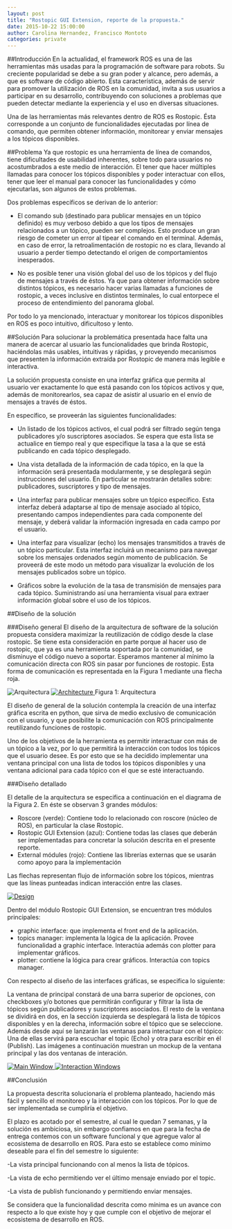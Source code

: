 ```yaml
---
layout: post
title: "Rostopic GUI Extension, reporte de la propuesta."
date: 2015-10-22 15:00:00
author: Carolina Hernandez, Francisco Montoto
categories: private
---
```


##Introducción
En la actualidad, el framework ROS es una de las herramientas más usadas para la programación de software para robots. Su creciente popularidad se debe a su gran poder y alcance, pero además, a que es software de código abierto. Esta característica, además de servir para promover la utilización de ROS en la comunidad, invita a sus usuarios a participar en su desarrollo, contribuyendo con soluciones a problemas que pueden detectar mediante la experiencia y el uso en diversas situaciones.

Una de las herramientas más relevantes dentro de ROS es Rostopic. Ésta corresponde a un conjunto de funcionalidades ejecutadas por línea de comando, que permiten obtener información, monitorear y enviar mensajes a los tópicos disponibles.

##Problema
Ya que rostopic es una herramienta de línea de comandos, tiene dificultades de usabilidad inherentes, sobre todo para usuarios no acostumbrados a este medio de interacción. El tener que hacer múltiples llamadas para conocer los tópicos disponibles y poder interactuar con ellos, tener que leer el manual para conocer las funcionalidades y cómo ejecutarlas, son algunos de estos problemas.

Dos problemas específicos se derivan de lo anterior:

- El comando sub (destinado para publicar mensajes en un tópico definido) es muy verboso debido a que los tipos de mensajes relacionados a un tópico, pueden ser complejos. Esto produce un gran riesgo de cometer un error al tipear el comando en el terminal. Además, en caso de error, la retroalimentación de rostopic no es clara, llevando al usuario a perder tiempo detectando el origen de comportamientos inesperados.

- No es posible tener una visión global del uso de los tópicos y del flujo de mensajes a través de éstos. Ya que para obtener información sobre distintos tópicos, es necesario hacer varias llamadas a funciones de rostopic, a veces inclusive en distintos terminales, lo cual entorpece el proceso de entendimiento del panorama global.

Por todo lo ya mencionado, interactuar y monitorear los tópicos disponibles en ROS es poco intuitivo, dificultoso y lento.

##Solución
Para solucionar la problemática presentada hace falta una manera de acercar al usuario las funcionalidades que brinda Rostopic, haciéndolas más usables, intuitivas y rápidas, y proveyendo mecanismos que presenten la información extraída por Rostopic de manera más legible e interactiva.

La solución propuesta consiste en una interfaz gráfica que permita al usuario ver exactamente lo que está pasando con los tópicos activos y que, además de monitorearlos, sea capaz de asistir al usuario en el envío de mensajes a través de éstos.

En específico, se proveerán las siguientes funcionalidades:

- Un listado de los tópicos activos, el cual podrá ser filtrado según tenga publicadores y/o suscriptores asociados. Se espera que esta lista se actualice en tiempo real y que especifique la tasa a la que se está publicando en cada tópico desplegado.

- Una vista detallada de la información de cada tópico, en la que la información será presentada modularmente, y se desplegará según instrucciones del usuario. En particular se mostrarán detalles sobre: publicadores, suscriptores y tipo de mensajes.

- Una interfaz para publicar mensajes sobre un tópico específico. Esta interfaz deberá adaptarse al tipo de mensaje asociado al tópico, presentando campos independientes para cada componente del mensaje, y deberá validar la información ingresada en cada campo por el usuario.

- Una interfaz para visualizar (echo) los mensajes transmitidos a través de un tópico particular. Esta interfaz incluirá un mecanismo para navegar sobre los mensajes ordenados según momento de publicación. Se proveerá de este modo un método para visualizar la evolución de los mensajes publicados sobre un tópico.

- Gráficos sobre la evolución de la tasa de transmisión de mensajes para cada tópico. Suministrando así una herramienta visual para extraer información global sobre el uso de los tópicos.

##Diseño de la solución

###Diseño general
El diseño de la arquitectura de software de la solución propuesta considera maximizar la reutilización de código desde la clase rostopic. Se tiene esta consideración en parte porque al hacer uso de rostopic, que ya es una herramienta soportada por la comunidad, se disminuye el código nuevo a soportar. Esperamos mantener al mínimo la comunicación directa con ROS sin pasar por funciones de rostopic. Esta forma de comunicación es representada en la Figura 1 mediante una flecha roja.

![Arquitectura]({{site.baseurl}}/assets/reporte/architecture.png)
<a href="{{site.baseurl}}/assets/reporte/architecture.png" data-lightbox="architecture-large" data-title="Architecture">
	<img src="{{site.baseurl}}/assets/reporte/architecture.png" title="Architecture">
</a>
Figura 1: Arquitectura

El diseño de general de la solución contempla la creación de una interfaz gráfica escrita en python, que sirva de medio exclusivo de comunicación con el usuario, y que posibilite la comunicación con ROS principalmente reutilizando funciones de rostopic.

Uno de los objetivos de la herramienta es permitir interactuar con más de un tópico a la vez, por lo que permitirá la interacción con todos los tópicos que el usuario desee. Es por esto que se ha decidido implementar una ventana principal con una lista de todos los tópicos disponibles y una ventana adicional para cada tópico con el que se esté interactuando.

###Diseño detallado

El detalle de la arquitectura se especifica a continuación en el diagrama de la Figura 2. En éste se observan 3 grandes módulos:
- Roscore (verde): Contiene todo lo relacionado con roscore (núcleo de ROS), en particular la clase Rostopic.
- Rostopic GUI Extension (azul): Contiene todas las clases que deberán ser implementadas para concretar la solución descrita en el presente reporte.
- External módules (rojo): Contiene las librerías externas que se usarán como apoyo para la implementación

Las flechas representan flujo de información sobre los tópicos, mientras que las líneas punteadas indican interacción entre las clases.

<a href="{{site.baseurl}}/assets/reporte/design_large.png" data-lightbox="design-large" data-title="Design">
	<img src="{{site.baseurl}}/assets/reporte/design.png" title="Design" style="width:auto !important;height:auto !important;">
</a>

Dentro del módulo Rostopic GUI Extension, se encuentran tres módulos principales:
- graphic interface: que implementa el front end de la aplicación.
- topics manager: implementa la lógica de la aplicación. Provee funcionalidad a graphic interface. Interactúa además con plotter para implementar gráficos.
- plotter: contiene la lógica para crear gráficos. Interactúa con topics manager.

Con respecto al diseño de las interfaces gráficas, se especifica lo siguiente:

La ventana de principal constará de una barra superior de opciones, con checkboxes y/o botones que permitirán configurar y filtrar la lista de tópicos según publicadores y suscriptores asociados. El resto de la ventana se dividirá en dos, en la sección izquierda se desplegará la lista de tópicos disponibles y en la derecha, información sobre el tópico que se seleccione. Además desde aquí se lanzarán las ventanas para interactuar con el tópico: Una de ellas servirá para escuchar el topic (Echo) y otra para escribir en él (Publish). Las imágenes a continuación muestran un mockup de la ventana principal y las dos ventanas de interación.


<a href="{{site.baseurl}}/assets/reporte/main_window_large.png" data-lightbox="main-window-large" data-title="Main Window">
	<img src="{{site.baseurl}}/assets/reporte/main_window.png" title="Main Window" style="width:auto !important;height:auto !important;">
</a>

<a href="{{site.baseurl}}/assets/reporte/interaction_windows.png" data-lightbox="interaction-large" data-title="Interaction Windows">
	<img src="{{site.baseurl}}/assets/reporte/interaction_windows.png" title="Interaction Windows" style="width:auto !important;height:auto !important;" >
</a>

##Conclusión

La propuesta descrita solucionaría el problema planteado, haciendo más fácil y sencillo el monitoreo y la interacción con los tópicos. Por lo que de ser implementada se cumpliría el objetivo.

El plazo es acotado por el semestre, al cual le quedan 7 semanas, y la solución es ambiciosa, sin embargo confiamos en que para la fecha de entrega contemos con un software funcional y que agregue valor al ecosistema de desarrollo en ROS. Para esto se establece como mínimo deseable para el fin del semestre lo siguiente:

-La vista principal funcionando con al menos la lista de tópicos.

-La vista de echo permitiendo ver el último mensaje enviado por el topic.

-La vista de publish funcionando y permitiendo enviar mensajes.

Se considera que la funcionalidad descrita como mínima es un avance con respecto a lo que existe hoy y que cumple con el objetivo de mejorar el ecosistema de desarrollo en ROS.
